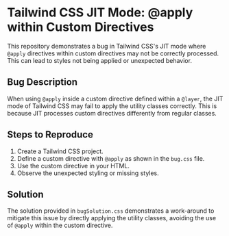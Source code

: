 # Tailwind CSS JIT Mode: @apply within Custom Directives

This repository demonstrates a bug in Tailwind CSS's JIT mode where `@apply` directives within custom directives may not be correctly processed. This can lead to styles not being applied or unexpected behavior.

## Bug Description

When using `@apply` inside a custom directive defined within a `@layer`, the JIT mode of Tailwind CSS may fail to apply the utility classes correctly.  This is because JIT processes custom directives differently from regular classes.

## Steps to Reproduce

1. Create a Tailwind CSS project.
2. Define a custom directive with `@apply` as shown in the `bug.css` file.
3. Use the custom directive in your HTML.
4. Observe the unexpected styling or missing styles.

## Solution

The solution provided in `bugSolution.css` demonstrates a work-around to mitigate this issue by directly applying the utility classes, avoiding the use of `@apply` within the custom directive.